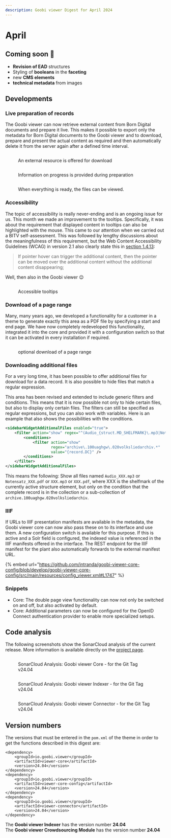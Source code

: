```yaml
---
description: Goobi viewer Digest for April 2024
---
```


# April

## Coming soon :rocket:&#x20;

* **Revision of EAD** structures
* Styling of **booleans** in the **faceting**
* new **CMS elements**
* **technical metadata** from images

## Developments

### Live preparation of records

The Goobi viewer can now retrieve external content from Born Digital documents and prepare it live. This makes it possible to export only the metadata for Born Digital documents to the Goobi viewer and to download, prepare and present the actual content as required and then automatically delete it from the server again after a defined time interval.

<figure><img src="../.gitbook/assets/24.04_EN_1-external-ressources.png" alt=""><figcaption><p>An external resource is offered for download</p></figcaption></figure>

<figure><img src="../.gitbook/assets/24.04_EN_2-external-ressources.png" alt=""><figcaption><p>Information on progress is provided during preparation</p></figcaption></figure>

<figure><img src="../.gitbook/assets/24.04_EN_3-external-ressources.png" alt=""><figcaption><p>When everything is ready, the files can be viewed.</p></figcaption></figure>

### Accessibility

The topic of accessibility is really never-ending and is an ongoing issue for us. This month we made an improvement to the tooltips. Specifically, it was about the requirement that displayed content in tooltips can also be highlighted with the mouse. This came to our attention when we carried out a BITV self-assessment. This was followed by lengthy discussions about the meaningfulness of this requirement, but the Web Content Accessibility Guidelines (WCAG) in version 2.1 also clearly state this in [section 1.4.13](https://www.w3.org/TR/WCAG21/#content-on-hover-or-focus):

> If pointer hover can trigger the additional content, then the pointer can be moved over the additional content without the additional content disappearing;

Well, then also in the Goobi viewer :wink:

<figure><img src="../.gitbook/assets/24.04_EN_tooltips-a11y.gif" alt=""><figcaption><p>Accessible tooltips</p></figcaption></figure>

### Download of a page range

Many, many years ago, we developed a functionality for a customer in a theme to generate exactly this area as a PDF file by specifying a start and end page. We have now completely redeveloped this functionality, integrated it into the core and provided it with a configuration switch so that it can be activated in every installation if required.

<figure><img src="../.gitbook/assets/24.04_EN_page-range.png" alt=""><figcaption><p>optional download of a page range</p></figcaption></figure>

### Downloading additional files

For a very long time, it has been possible to offer additional files for download for a data record. It is also possible to hide files that match a regular expression.

This area has been revised and extended to include generic filters and conditions. This means that it is now possible not only to hide certain files, but also to display only certain files. The filters can still be specified as regular expressions, but you can also work with variables. Here is an example that also shows the possibilities with the conditions.

```xml
<sidebarWidgetAdditionalFiles enabled="true">
    <filter action="show" regex="^(Audio_{struct.MD_SHELFMARK}\.mp3|Notensatz_{struct.MD_SHELFMARK}\.pdf|{struct.MD_SHELFMARK}\.mp3|{struct.MD_SHELFMARK}\.pdf)$">
        <conditions>
            <filter action="show"
                    regex="archive\.100uaghgw\.020volksliedarchiv.*"
                    value="{record.DC}" />
        </conditions>
    </filter>
</sidebarWidgetAdditionalFiles>
```

This means the following: Show all files named `Audio_XXX.mp3` or `Notensatz_XXX.pdf` or `XXX.mp3` or `XXX.pdf`, where XXX is the shelfmark of the currently active structure element, but only on the condition that the complete record is in the collection or a sub-collection of `archive.100uaghgw.020volksliedarchiv`.

### IIIF

If URLs to IIIF presentation manifests are available in the metadata, the Goobi viewer core can now also pass these on to its interface and use them. A new configuration switch is available for this purpose. If this is active and a Solr field is configured, the indexed value is referenced in the IIIF manifests offered in the interface. The REST endpoint for the IIIF manifest for the plant also automatically forwards to the external manifest URL.

{% embed url="https://github.com/intranda/goobi-viewer-core-config/blob/develop/goobi-viewer-core-config/src/main/resources/config_viewer.xml#L1747" %}

### Snippets

* Core: The double page view functionality can now not only be switched on and off, but also activated by default.
* Core: Additional parameters can now be configured for the OpenID Connect authentication provider to enable more specialized setups.

## Code analysis

The following screenshots show the SonarCloud analysis of the current release. More information is available directly on the [project page](https://sonarcloud.io/organizations/intranda/projects).

<figure><img src="../.gitbook/assets/24.04_sonar-core.png" alt=""><figcaption><p>SonarCloud Analysis: Goobi viewer Core - for the Git Tag v24.04</p></figcaption></figure>

<figure><img src="../.gitbook/assets/24.04_sonar-indexer.png" alt=""><figcaption><p>SonarCloud Analysis: Goobi viewer Indexer - for the Git Tag v24.04</p></figcaption></figure>

<figure><img src="../.gitbook/assets/24.04_sonar-connector.png" alt=""><figcaption><p>SonarCloud Analysis: Goobi viewer Connector - for the Git Tag v24.04</p></figcaption></figure>

## Version numbers&#x20;

The versions that must be entered in the `pom.xml` of the theme in order to get the functions described in this digest are:

```markup
<dependency>
    <groupId>io.goobi.viewer</groupId>
    <artifactId>viewer-core</artifactId>
    <version>24.04</version>
</dependency>
<dependency>
    <groupId>io.goobi.viewer</groupId>
    <artifactId>viewer-core-config</artifactId>
    <version>24.04</version>
</dependency>
<dependency>
    <groupId>io.goobi.viewer</groupId>
    <artifactId>viewer-connector</artifactId>
    <version>24.04</version>
</dependency>
```

The **Goobi viewer Indexer** has the version number **24.04**\
The **Goobi viewer Crowdsourcing Module** has the version number **24.04**
